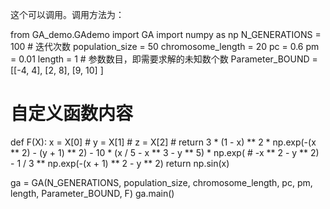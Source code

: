 


这个可以调用。调用方法为：


from GA_demo.GAdemo import GA
import numpy as np
N_GENERATIONS = 100  # 迭代次数
population_size = 50
chromosome_length = 20
pc = 0.6
pm = 0.01
length = 1  # 参数数目，即需要求解的未知数个数
Parameter_BOUND = [[-4, 4],
                   [2, 8],
                   [9, 10]
                   ]


# 自定义函数内容
def F(X):
    x = X[0]
    # y = X[1]
    # z = X[2]
    # return 3 * (1 - x) ** 2 * np.exp(-(x ** 2) - (y + 1) ** 2) - 10 * (x / 5 - x ** 3 - y ** 5) * np.exp(
    #     -x ** 2 - y ** 2) - 1 / 3 ** np.exp(-(x + 1) ** 2 - y ** 2)
    return np.sin(x)


ga = GA(N_GENERATIONS, population_size, chromosome_length, pc, pm, length, Parameter_BOUND, F)
ga.main()



